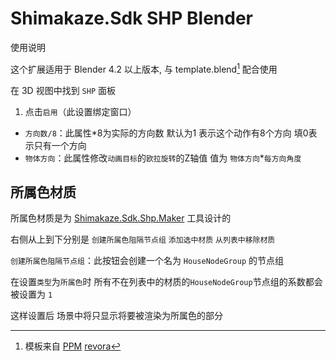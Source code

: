 # Shimakaze.Sdk SHP Blender

使用说明

这个扩展适用于 Blender 4.2 以上版本, 与 template.blend[^template] 配合使用

在 3D 视图中找到 `SHP` 面板
1. 点击`启用`（此设置绑定窗口）

- `方向数/8`：此属性*8为实际的方向数 默认为1 表示这个动作有8个方向 填0表示只有一个方向
- `物体方向`：此属性修改`动画目标`的`欧拉旋转`的Z轴值 值为 `物体方向`*`每方向角度`

[^template]: 模板来自 [PPM](https://ppmforums.com/topic-36965/blender-templates-tdra-ts-ra2/) [revora](https://forums.revora.net/topic/97398-blender-templates-tdra-ts-ra2/)

## 所属色材质
所属色材质是为 [Shimakaze.Sdk.Shp.Maker](https://github.com/ShimakazeProject/Shimakaze.Sdk/tree/HEAD/src/shp/Shimakaze.Sdk.Shp.Maker) 工具设计的

右侧从上到下分别是 `创建所属色阻隔节点组` `添加选中材质` `从列表中移除材质`

`创建所属色阻隔节点组`：此按钮会创建一个名为 `HouseNodeGroup` 的节点组

在设置`类型`为`所属色`时 所有不在列表中的材质的`HouseNodeGroup`节点组的系数都会被设置为 `1`

这样设置后 场景中将只显示将要被渲染为所属色的部分
